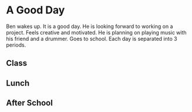 # A Good Day

Ben wakes up.
It is a good day.
He is looking forward to working on a project.
Feels creative and motivated. He is planning on playing music with his friend and a drummer.
Goes to school. Each day is separated into 3 periods. 

## Class


## Lunch


## After School









